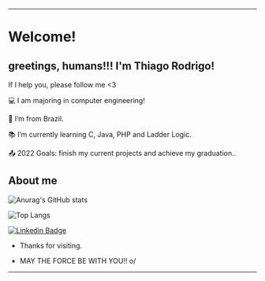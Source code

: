 ----------------------------------------------------------------------------

# Welcome!

 

## greetings, humans!!! I'm Thiago Rodrigo!

If I help you, please follow me <3

 

:computer: I am majoring in computer engineering!

:house_with_garden: I’m from Brazil.

:books: I’m currently learning C, Java, PHP and Ladder Logic.

:outbox_tray: 2022 Goals: finish my current projects and achieve my graduation..

 

## About me

![Anurag's GitHub stats](https://github-readme-stats.vercel.app/api?username=RodSalg&theme=onedark&show_icons=true)

![Top Langs](https://github-readme-stats.vercel.app/api/top-langs/?username=RodSalg&theme=tokyonight)




   [![Linkedin Badge](https://img.shields.io/badge/-LinkedIn-blue?style=flat-square&logo=Linkedin&logoColor=white&link=https://www.linkedin.com/in/thiago-rodrigo-649820218/)](https://www.linkedin.com/in/thiago-rodrigo-649820218/)



- Thanks for visiting.

- MAY THE FORCE BE WITH YOU!! o/

----------------------------------------------------------------------------------

